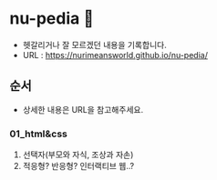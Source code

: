 # nu-pedia 📖

- 헷갈리거나 잘 모르겠던 내용을 기록합니다.
- URL : https://nurimeansworld.github.io/nu-pedia/

## 순서

- 상세한 내용은 URL을 참고해주세요.

### 01_html&css

1. 선택자(부모와 자식, 조상과 자손)
2. 적응형? 반응형? 인터랙티브 웹..?
